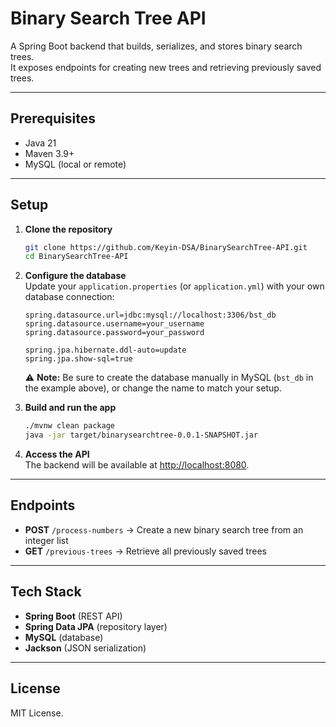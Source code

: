 # Binary Search Tree API

A Spring Boot backend that builds, serializes, and stores binary search trees.  
It exposes endpoints for creating new trees and retrieving previously saved trees.

---

## Prerequisites

- Java 21  
- Maven 3.9+  
- MySQL (local or remote)  

---

## Setup

1. **Clone the repository**  
   ```bash
   git clone https://github.com/Keyin-DSA/BinarySearchTree-API.git
   cd BinarySearchTree-API
   ```

2. **Configure the database**  
   Update your `application.properties` (or `application.yml`) with your own database connection:

   ```
   spring.datasource.url=jdbc:mysql://localhost:3306/bst_db
   spring.datasource.username=your_username
   spring.datasource.password=your_password

   spring.jpa.hibernate.ddl-auto=update
   spring.jpa.show-sql=true
   ```

   ⚠️ **Note:** Be sure to create the database manually in MySQL (`bst_db` in the example above), or change the name to match your setup.

3. **Build and run the app**  
   ```bash
   ./mvnw clean package
   java -jar target/binarysearchtree-0.0.1-SNAPSHOT.jar
   ```

4. **Access the API**  
   The backend will be available at [http://localhost:8080](http://localhost:8080).  

---

## Endpoints

- **POST** `/process-numbers` → Create a new binary search tree from an integer list  
- **GET** `/previous-trees` → Retrieve all previously saved trees  

---

## Tech Stack

- **Spring Boot** (REST API)  
- **Spring Data JPA** (repository layer)  
- **MySQL** (database)  
- **Jackson** (JSON serialization)  

---

## License

MIT License.

